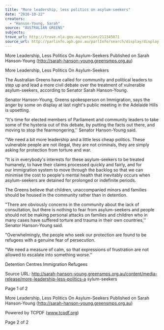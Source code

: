 ```yaml
---
title: "More leadership, less politics on asylum-seekers"
date: "2010-10-22"
creators:
  - "Hanson-Young, Sarah"
source: "AUSTRALIAN GREENS"
subjects:
trove_url: http://trove.nla.gov.au/version/211345071
source_url: http://parlinfo.aph.gov.au/parlInfo/search/display/display.w3p;query=Id%3A%22media/pressrel/312512%22
---
```


 More Leadership, Less Politics On Asylum-Seekers  Published on Sarah Hanson-Young (http://sarah-hanson-young.greensmps.org.au) 

 

 More Leadership, Less Politics On Asylum-Seekers 

 

 

 The Australian Greens have called for community and political leaders to step up and lead a more  civil debate over the treatment of vulnerable asylum-seekers, according to Senator Sarah  Hanson-Young. 

 Senator Hanson-Young, Greens spokesperson on Immigration, says the anger by some on display at  last night's public meeting in the Adelaide Hills is upsetting. 

 "It's time for elected members of Parliament and community leaders to take some of the hysteria  out of this debate, by putting the facts out there, and moving to stop the fearmongering,'' Senator  Hanson-Young said. 

 "We need a bit more leadership and a little less cheap politics. These vulnerable people are not  illegal, they are not criminals, they are simply asking for protection from torture and war. 

 "It is in everybody's interests for these asylum-seekers to be treated humanely, to have their claims  processed quickly and fairly, and for our immigration system to move through the backlog so that  we can minimise the cost to people's mental health that inevitably occurs when asylum-seekers are  detained for prolonged or indefinite periods. 

 The Greens believe that children, unaccompanied minors and families should be housed in the  community rather than in detention. 

 "There are obviously concerns in the community about the lack of consultation, but there is nothing  to fear from asylum-seekers and people should not be making personal attacks on families and  children who in many cases have suffered torture and trauma in their own countries,'' Senator  Hanson-Young said. 

 "Overwhelmingly, the people who seek our protection are found to be refugees with a genuine fear  of persecution. 

 "We need a measure of calm, so that expressions of frustration are not allowed to escalate into  something worse.'' 

 

 Detention Centres  Immigration  Refugees 

  Source URL:  http://sarah-hanson-young.greensmps.org.au/content/media-release/more-leadership-less-politics-a  sylum-seekers 

 Page 1 of 2

 More Leadership, Less Politics On Asylum-Seekers  Published on Sarah Hanson-Young (http://sarah-hanson-young.greensmps.org.au) 

 

 Powered by TCPDF (www.tcpdf.org) 

 Page 2 of 2

